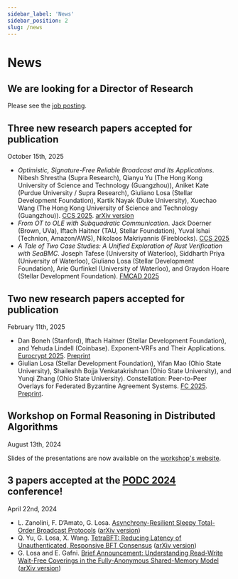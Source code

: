 ```yaml
---
sidebar_label: 'News'
sidebar_position: 2
slug: /news
---
```


# News

## We are looking for a Director of Research

Please see the [job posting](https://jobs.ashbyhq.com/stellar/4cada7d9-0387-45d4-8965-6783690cf720).

## Three new research papers accepted for publication
October 15th, 2025

* *Optimistic, Signature-Free Reliable Broadcast and Its Applications*. Nibesh Shrestha (Supra Research), Qianyu Yu (The Hong Kong University of Science and Technology (Guangzhou)), Aniket Kate (Purdue University / Supra Research), Giuliano Losa (Stellar Development Foundation), Kartik Nayak (Duke University), Xuechao Wang (The Hong Kong University of Science and Technology (Guangzhou)). [CCS 2025](https://www.sigsac.org/ccs/CCS2025/). [arXiv version](https://arxiv.org/abs/2505.02761)
* *From OT to OLE with Subquadratic Communication*. Jack Doerner (Brown, UVa), Iftach Haitner (TAU, Stellar Foundation), Yuval Ishai (Technion, Amazon/AWS), Nikolaos Makriyannis (Fireblocks). [CCS 2025](https://www.sigsac.org/ccs/CCS2025/)
* *A Tale of Two Case Studies: A Unified Exploration of Rust Verification with SeaBMC*. Joseph Tafese (University of Waterloo), Siddharth Priya (University of Waterloo), Giuliano Losa (Stellar Development Foundation), Arie Gurfinkel (University of Waterloo), and Graydon Hoare (Stellar Development Foundation). [FMCAD 2025](https://fmcad.org/FMCAD25/)

## Two new research papers accepted for publication
February 11th, 2025

* Dan Boneh (Stanford), Iftach Haitner (Stellar Development Foundation), and Yehuda Lindell (Coinbase). Exponent-VRFs and Their Applications. [Eurocrypt 2025](https://eurocrypt.iacr.org/2025/). [Preprint](https://eprint.iacr.org/2024/397)
* Giulian Losa (Stellar Development Foundation), Yifan Mao (Ohio State University), Shaileshh Bojja Venkatakrishnan (Ohio State University), and Yunqi Zhang (Ohio State University). Constellation: Peer-to-Peer Overlays for Federated Byzantine Agreement Systems. [FC 2025](https://fc25.ifca.ai/). [Preprint](https://fc25.ifca.ai/preproceedings/280.pdf).

## Workshop on Formal Reasoning in Distributed Algorithms
August 13th, 2024

Slides of the presentations are now available on the [workshop's website](https://frida-2024.github.io/).

## 3 papers accepted at the [PODC 2024](https://www.podc.org/podc2024/) conference!
April 22nd, 2024

* L. Zanolini, F. D’Amato, G. Losa. [Asynchrony-Resilient Sleepy Total-Order Broadcast Protocols](https://dl.acm.org/doi/10.1145/3662158.3662779) ([arXiv version](https://arxiv.org/abs/2309.05347))
* Q. Yu, G. Losa, X. Wang. [TetraBFT: Reducing Latency of Unauthenticated, Responsive BFT Consensus](https://dl.acm.org/doi/abs/10.1145/3662158.3662783) ([arXiv version](https://arxiv.org/abs/2405.02615))
* G. Losa and E. Gafni. [Brief Announcement: Understanding Read-Write Wait-Free Coverings in the Fully-Anonymous Shared-Memory Model](https://dl.acm.org/doi/10.1145/3662158.3662786) ([arXiv version](https://arxiv.org/abs/2405.03573))
